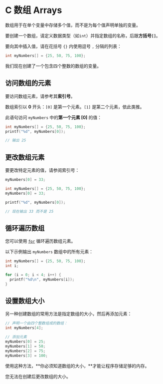 C 数组 Arrays
===

数组用于在单个变量中存储多个值，而不是为每个值声明单独的变量。

要创建一个数组，请定义数据类型（如`int`）并指定数组的名称，后跟**方括号`[]`**。

要向其中插入值，请在花括号 `{}` 内使用逗号 `,` 分隔的列表：

```c
int myNumbers[] = {25, 50, 75, 100};
```

我们现在创建了一个包含四个整数的数组的变量。

## 访问数组的元素

要访问数组元素，请参考其**索引号**。

数组索引以 **0** 开头：`[0]` 是第一个元素。`[1]` 是第二个元素，依此类推。

此语句访问 `myNumbers` 中的**第一个元素 [0]** 的值：

```c
int myNumbers[] = {25, 50, 75, 100};
printf("%d", myNumbers[0]);

// 输出 25
```

## 更改数组元素

要更改特定元素的值，请参阅索引号：

```c
myNumbers[0] = 33;
```

```c
int myNumbers[] = {25, 50, 75, 100};
myNumbers[0] = 33;

printf("%d", myNumbers[0]);

// 现在输出 33 而不是 25
```

## 循环遍历数组

您可以使用 [`for`](./c_for_loop.md) 循环遍历数组元素。

以下示例输出 `myNumbers` 数组中的所有元素：

```c
int myNumbers[] = {25, 50, 75, 100};
int i;

for (i = 0; i < 4; i++) {
  printf("%d\n", myNumbers[i]);
}
```

## 设置数组大小

另一种创建数组的常用方法是指定数组的大小，然后再添加元素：

```c
// 声明一个由四个整数组成的数组：
int myNumbers[4];

// 添加元素
myNumbers[0] = 25;
myNumbers[1] = 50;
myNumbers[2] = 75;
myNumbers[3] = 100;
```

使用这种方法，**你必须知道数组的大小，**才能让程序存储足够的内存。

您无法在创建后更改数组的大小。
